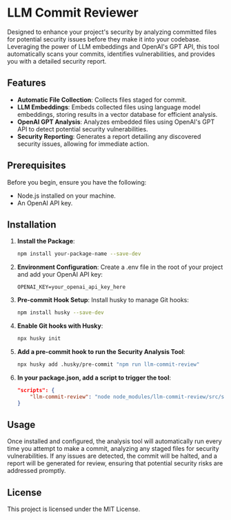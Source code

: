 # LLM Commit Reviewer

Designed to enhance your project's security by analyzing committed files for potential security issues before they make it into your codebase. Leveraging the power of LLM embeddings and OpenAI's GPT API, this tool automatically scans your commits, identifies vulnerabilities, and provides you with a detailed security report.

## Features

- **Automatic File Collection**: Collects files staged for commit.
- **LLM Embeddings**: Embeds collected files using language model embeddings, storing results in a vector database for efficient analysis.
- **OpenAI GPT Analysis**: Analyzes embedded files using OpenAI's GPT API to detect potential security vulnerabilities.
- **Security Reporting**: Generates a report detailing any discovered security issues, allowing for immediate action.

## Prerequisites

Before you begin, ensure you have the following:
- Node.js installed on your machine.
- An OpenAI API key.

## Installation

1. **Install the Package**:
   ```bash
   npm install your-package-name --save-dev

2. **Environment Configuration**:
Create a .env file in the root of your project and add your OpenAI API key:
    ```env
    OPENAI_KEY=your_openai_api_key_here

2. **Pre-commit Hook Setup**:
Install husky to manage Git hooks:
    ```bash
    npm install husky --save-dev
3. **Enable Git hooks with Husky**:

    ```bash
    npx husky init
   
4. **Add a pre-commit hook to run the Security Analysis Tool**:

    ```bash
    npx husky add .husky/pre-commit "npm run llm-commit-review"
   
5. **In your package.json, add a script to trigger the tool**:

    ```json
    "scripts": {
        "llm-commit-review": "node node_modules/llm-commit-review/src/server.mjs"
    }
   
## Usage
Once installed and configured, the analysis tool will automatically run every time you attempt to make a commit, analyzing any staged files for security vulnerabilities. If any issues are detected, the commit will be halted, and a report will be generated for review, ensuring that potential security risks are addressed promptly.


## License
This project is licensed under the MIT License.
